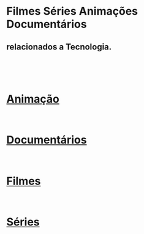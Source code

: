 # Filmes Séries Animações Documentários
## relacionados a Tecnologia.

<br>



# <br>[Animação](/techanimation.md)<br>
# <br>[Documentários](/techDocumentaries.md)<br>
# <br>[Filmes](/techFilmes.md)<br>
# <br>[Séries](/techSeries.md)<br>


